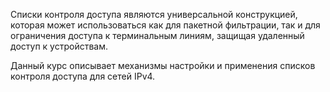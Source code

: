 Списки контроля доступа являются универсальной конструкцией, которая может использоваться как для пакетной фильтрации, так и для ограничения доступа к терминальным линиям, защищая удаленный доступ к устройствам.

Данный курс описывает механизмы настройки и применения списков контроля доступа для сетей IPv4.